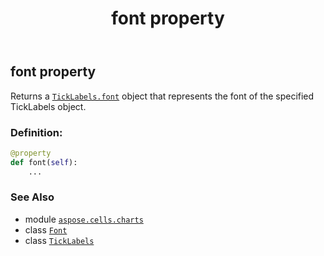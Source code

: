 ﻿---
title: font property
second_title: Aspose.Cells for Python via .NET API References
description: 
type: docs
weight: 80
url: /aspose.cells.charts/ticklabels/font/
is_root: false
---

## font property


Returns a [`TickLabels.font`](/cells/python-net/aspose.cells.charts/ticklabels#font) object that represents the font of the specified TickLabels object.
### Definition:
```python
@property
def font(self):
    ...
```

### See Also
* module [`aspose.cells.charts`](../../)
* class [`Font`](/cells/python-net/aspose.cells/font)
* class [`TickLabels`](/cells/python-net/aspose.cells.charts/ticklabels)
